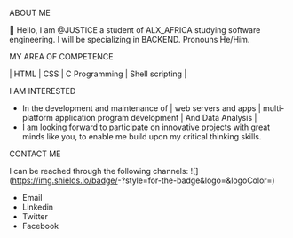 ABOUT ME

👋 Hello, I am @JUSTICE a student of ALX_AFRICA studying software engineering.
I will be specializing in BACKEND.
Pronouns He/Him.

MY AREA OF COMPETENCE

| HTML | CSS | C Programming | Shell scripting | 

I AM INTERESTED 

- In the development and maintenance of | web servers and apps | multi-platform application program development | And Data Analysis |
- I am looking forward to participate on innovative projects with great minds like you, to enable me build upon my critical thinking skills. 

CONTACT ME

I can be reached through the following channels:
![<Badge Name>](https://img.shields.io/badge/<Badge Text>-<Background Color>?style=for-the-badge&logo=<Icon Name>&logoColor=<Logo Color>)

- Email
- Linkedin
- Twitter 
- Facebook

<!---
A special repository for changing the look and feel of my profile page
--->

